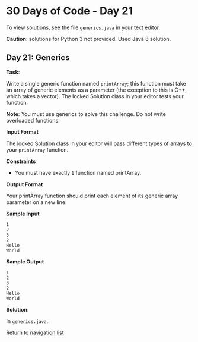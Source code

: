# 30 Days of Code - Day 21

To view solutions, see the file `generics.java` in your text editor.

**Caution**: solutions for Python 3 not provided. Used Java 8 solution.

## Day 21: Generics

**Task**:

Write a single generic function named `printArray`; this function must take an array of generic elements as a parameter
(the exception to this is C++, which takes a vector). 
The locked Solution class in your editor tests your function.

**Note**: You must use generics to solve this challenge. Do not write overloaded functions. 

**Input Format**

The locked Solution class in your editor will pass different types of arrays to your `printArray` function.

**Constraints**

* You must have exactly `1` function named printArray.

**Output Format**

Your printArray function should print each element of its generic array parameter on a new line.

**Sample Input**

```
1
2
3
2
Hello
World
```

**Sample Output**

```
1
2
3
2
Hello
World
```

**Solution**:

In `generics.java`.

Return to [navigation list](/README.md "navigation list")